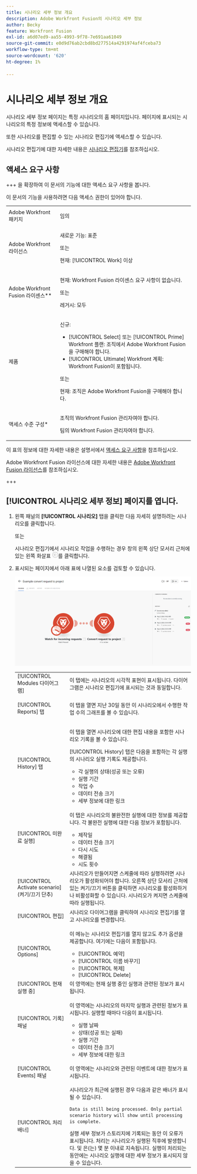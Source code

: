 ```yaml
---
title: 시나리오 세부 정보 개요
description: Adobe Workfront Fusion의 시나리오 세부 정보
author: Becky
feature: Workfront Fusion
exl-id: a6d07ed9-aa55-4993-9f78-7e691aa61049
source-git-commit: e0d9d76ab2cbd8bd277514a4291974af4fceba73
workflow-type: tm+mt
source-wordcount: '620'
ht-degree: 1%

---
```


# 시나리오 세부 정보 개요

시나리오 세부 정보 페이지는 특정 시나리오의 홈 페이지입니다. 페이지에 표시되는 시나리오의 특정 정보에 액세스할 수 있습니다.

또한 시나리오를 편집할 수 있는 시나리오 편집기에 액세스할 수 있습니다.

시나리오 편집기에 대한 자세한 내용은 [시나리오 편집기](/help/workfront-fusion/get-started-with-fusion/navigate-fusion/scenario-editor.md)를 참조하십시오.

## 액세스 요구 사항

+++ 을 확장하여 이 문서의 기능에 대한 액세스 요구 사항을 봅니다.

이 문서의 기능을 사용하려면 다음 액세스 권한이 있어야 합니다.

<table style="table-layout:auto">
 <col> 
 <col> 
 <tbody> 
  <tr> 
   <td role="rowheader">Adobe Workfront 패키지</td> 
   <td> <p>임의</p> </td> 
  </tr> 
  <tr data-mc-conditions=""> 
   <td role="rowheader">Adobe Workfront 라이선스</td> 
   <td> <p>새로운 기능: 표준</p><p>또는</p><p>현재: [!UICONTROL Work] 이상</p> </td> 
  </tr> 
  <tr> 
   <td role="rowheader">Adobe Workfront Fusion 라이센스**</td> 
   <td>
   <p>현재: Workfront Fusion 라이센스 요구 사항이 없습니다.</p>
   <p>또는</p>
   <p>레거시: 모두 </p>
   </td> 
  </tr> 
  <tr> 
   <td role="rowheader">제품</td> 
   <td>
   <p>신규:</p> <ul><li>[!UICONTROL Select] 또는 [!UICONTROL Prime] Workfront 플랜: 조직에서 Adobe Workfront Fusion을 구매해야 합니다.</li><li>[!UICONTROL Ultimate] Workfront 계획: Workfront Fusion이 포함됩니다.</li></ul>
   <p>또는</p>
   <p>현재: 조직은 Adobe Workfront Fusion을 구매해야 합니다.</p>
   </td> 
  </tr>
  <tr data-mc-conditions=""> 
   <td role="rowheader">액세스 수준 구성*</td> 
   <td> 
     <p>조직의 Workfront Fusion 관리자여야 합니다.</p>
     <p>팀의 Workfront Fusion 관리자여야 합니다.</p>
   </td> 
  </tr> 
   </td> 
  </tr> 
 </tbody> 
</table>

이 표의 정보에 대한 자세한 내용은 설명서에서 [액세스 요구 사항](/help/workfront-fusion/references/licenses-and-roles/access-level-requirements-in-documentation.md)을 참조하십시오.

Adobe Workfront Fusion 라이선스에 대한 자세한 내용은 [Adobe Workfront Fusion 라이선스](/help/workfront-fusion/set-up-and-manage-workfront-fusion/licensing-operations-overview/license-automation-vs-integration.md)를 참조하십시오.

+++

## [!UICONTROL 시나리오 세부 정보] 페이지를 엽니다.

1. 왼쪽 패널의 **[!UICONTROL 시나리오]** 탭을 클릭한 다음 자세히 설명하려는 시나리오를 클릭합니다.

   또는

   시나리오 편집기에서 시나리오 작업을 수행하는 경우 창의 왼쪽 상단 모서리 근처에 있는 왼쪽 화살표 ![편집 종료 화살표](assets/exit-editing-arrow.png)를 클릭합니다.

1. 표시되는 페이지에서 아래 표에 나열된 요소를 검토할 수 있습니다.

   ![시나리오 세부 정보](assets/scenario-detail-350x207.png)

   <table style="table-layout:auto"> 
    <col> 
    <col> 
    <tbody> 
     <tr> 
      <td role="rowheader">[!UICONTROL Modules 다이어그램] </td> 
      <td>이 탭에는 시나리오의 시각적 표현이 표시됩니다. 다이어그램은 시나리오 편집기에 표시되는 것과 동일합니다.</td> 
     </tr> 
     <tr> 
      <td role="rowheader">[!UICONTROL Reports] 탭 </td> 
      <td> <p>이 탭을 열면 지난 30일 동안 이 시나리오에서 수행한 작업 수의 그래프를 볼 수 있습니다.</p>  </td> 
     </tr> 
     <tr> 
      <td role="rowheader">[!UICONTROL History] 탭 </td> 
      <td> <p>이 탭을 열면 시나리오에 대한 편집 내용을 포함한 시나리오 기록을 볼 수 있습니다. </p> <p>[!UICONTROL History] 탭은 다음을 포함하는 각 실행의 시나리오 실행 기록도 제공합니다.</p> 
       <ul> 
        <li>각 실행의 상태(성공 또는 오류)</li> 
        <li>실행 기간</li> 
        <li>작업 수</li> 
        <li>데이터 전송 크기</li> 
        <li>세부 정보에 대한 링크</li> 
       </ul> </td> 
     </tr> 
     <tr> 
      <td role="rowheader">[!UICONTROL 미완료 실행]</td> 
      <td> <p>이 탭은 시나리오의 불완전한 실행에 대한 정보를 제공합니다. 각 불완전 실행에 대한 다음 정보가 포함됩니다.</p> 
       <ul> 
        <li>제작일</li> 
        <li>데이터 전송 크기</li> 
        <li>다시 시도</li> 
        <li>해결됨</li> 
        <li>시도 횟수</li> 
       </ul> </td> 
     </tr> 
     <tr> 
      <td role="rowheader">[!UICONTROL Activate scenario](켜기/끄기 단추)</td> 
      <td>시나리오가 만들어지면 스케줄에 따라 실행하려면 시나리오가 활성화되어야 합니다. 오른쪽 상단 모서리 근처에 있는 켜기/끄기 버튼을 클릭하면 시나리오를 활성화하거나 비활성화할 수 있습니다. 시나리오가 켜지면 스케줄에 따라 실행됩니다.</td> 
     </tr> 
     <tr> 
      <td role="rowheader">[!UICONTROL 편집]</td> 
      <td>시나리오 다이어그램을 클릭하여 시나리오 편집기를 열고 시나리오를 변경합니다.</td> 
     </tr> 
     <tr> 
      <td role="rowheader">[!UICONTROL Options]</td> 
      <td> <p>이 메뉴는 시나리오 편집기를 열지 않고도 추가 옵션을 제공합니다. 여기에는 다음이 포함됩니다.</p> 
       <ul> 
        <li>[!UICONTROL 예약]</li> 
        <li>[!UICONTROL 이름 바꾸기]</li> 
        <li>[!UICONTROL 복제]</li> 
        <li>[!UICONTROL Delete]</li> 
       </ul> </td> 
     </tr> 
     <tr> 
      <td role="rowheader">[!UICONTROL 현재 실행 중]</td> 
      <td>이 영역에는 현재 실행 중인 실행과 관련된 정보가 표시됩니다.</td> 
     </tr> 
     <tr> 
      <td role="rowheader"> <p>[!UICONTROL 기록] 패널</p> <p> </p> </td> 
      <td> <p>이 영역에는 시나리오의 마지막 실행과 관련된 정보가 표시됩니다. 실행할 때마다 다음이 표시됩니다.</p> 
       <ul> 
        <li>실행 날짜</li> 
        <li>상태(성공 또는 실패)</li> 
        <li>실행 기간</li> 
        <li>데이터 전송 크기</li> 
        <li>세부 정보에 대한 링크</li> 
       </ul> </td> 
     </tr> 
         <tr> 
      <td role="rowheader"> <p>[!UICONTROL Events] 패널</p>  </td> 
      <td>이 영역에는 시나리오와 관련된 이벤트에 대한 정보가 표시됩니다.  </td> 
     </tr> 
     <tr> 
      <td role="rowheader"> <p>[!UICONTROL 처리 배너]</p>  </td>

   <td>시나리오가 최근에 실행된 경우 다음과 같은 배너가 표시될 수 있습니다.<p><code>Data is still being processed. Only partial scenario history will show until processing is complete.</code></p>실행 세부 정보가 스토리지에 기록되는 동안 이 오류가 표시됩니다. 처리는 시나리오가 실행된 직후에 발생합니다. 및 은(는) 몇 분 이내로 지속됩니다. 실행이 처리되는 동안에는 시나리오 실행에 대한 세부 정보가 표시되지 않을 수 있습니다.</td> 
     </tr> 
    </tbody> 
   </table>
